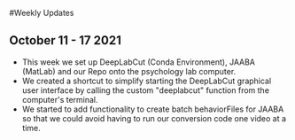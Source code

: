 #Weekly Updates

## October 11 - 17 2021
- This week we set up DeepLabCut (Conda Environment), JAABA (MatLab) and our Repo onto the psychology lab computer.
- We created a shortcut to simplify starting the DeepLabCut graphical user interface by calling the custom "deeplabcut" function from the computer's terminal.
- We started to add functionality to create batch behaviorFiles for JAABA so that we could avoid having to run our conversion code one video at a time.
